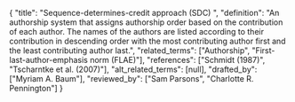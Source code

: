 {
    "title": "Sequence-determines-credit approach (SDC) ",
    "definition": "An authorship system that assigns authorship order based on the contribution of each author. The names of the authors are listed according to their contribution in descending order with the most contributing author first and the least contributing author last.",
    "related_terms": ["Authorship", "First-last-author-emphasis norm (FLAE)"],
    "references": ["Schmidt (1987)", "Tscharntke et al. (2007)"],
    "alt_related_terms": [null],
    "drafted_by": ["Myriam A. Baum"],
    "reviewed_by": ["Sam Parsons", "Charlotte R. Pennington"]
  }
